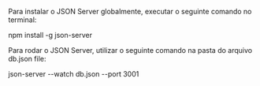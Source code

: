 Para instalar o JSON Server globalmente, executar o seguinte comando no terminal:

  npm install -g json-server

Para rodar o JSON Server, utilizar o seguinte comando na pasta do arquivo db.json file:

json-server --watch db.json --port 3001
